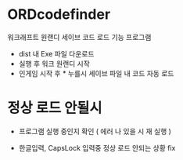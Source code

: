 # ORDcodefinder

워크래프트 원랜디 세이브 코드 로드 기능 프로그램

* dist 내 Exe 파일 다운로드
* 실행 후 워크 원랜디 시작
* 인게임 시작 후 * 누를시 세이브 파일 내 코드 자동 로드

# 정상 로드 안될시
 * 프로그램 실행 중인지 확인 ( 에러 나 있을 시 재 실행 )


- 한글입력, CapsLock 입력중 정상 로드 안되는 상황 fix

